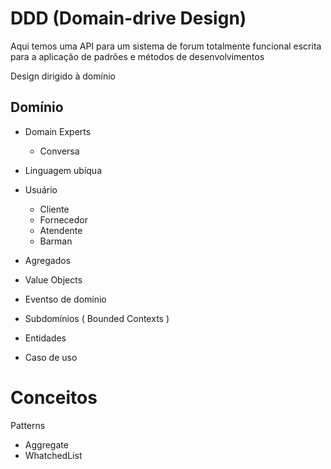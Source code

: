 # DDD (Domain-drive Design)

Aqui temos uma API para um sistema de forum totalmente funcional escrita para a aplicação de padrões e métodos de desenvolvimentos 

Design dirigido à domínio

## Domínio

- Domain Experts
  - Conversa
- Linguagem ubíqua

- Usuário
  - Cliente
  - Fornecedor
  - Atendente
  - Barman

- Agregados
- Value Objects
- Eventso de domínio
- Subdomínios ( Bounded Contexts )
- Entidades
- Caso de uso


# Conceitos

Patterns

- Aggregate
- WhatchedList